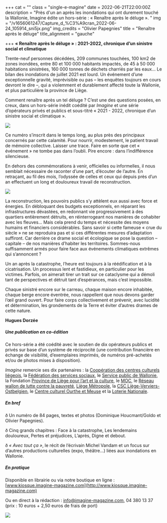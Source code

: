 +++
cat = ""
class = "single-e-magine"
date = 2022-06-21T22:00:00Z
description = "Près d'un an après les inondations qui ont durement touché la Wallonie, Imagine édite un hors-série : « Renaître après le déluge ». "
img = "/v1656061247/Capture_d_%C3%A9cran_2022-06-24_105914_sni5jx.png"
img_credits = "Olivier Papegnies"
title = "Renaître après le déluge"
title_alignment = "gauche"

+++
**« Renaître après le déluge » : 2021-2022, chronique d’un sinistre social et climatique**

Trente-neuf personnes décédées, 209 communes touchées, 100 km2 de zones inondées, entre 80 et 100 000 habitants impactés, de 45 à 50 000 habitations sinistrées, 160 000 tonnes de déchets charriés par les eaux… Le bilan des inondations de juillet 2021 est lourd. Un événement d’une exceptionnelle gravité, imprévisible ou pas – les enquêtes toujours en cours devront le dire –, qui a violemment et durablement affecté toute la Wallonie, et plus particulière la province de Liège.

Comment renaître après un tel déluge ? C’est une des questions posées, en creux, dans un hors-série inédit coédité par _Imagine_ et une série d’opérateurs privés et publics et sous-titré « 2021 - 2022, chronique d’un sinistre social et climatique ».

![](https://res.cloudinary.com/drg3m95yg/image/upload/c_limit,dpr_auto,q_70,w_1000,f_auto/v1655909581/HS_Innondations_Cover_kyxdof.jpg)

Ce numéro s’inscrit dans le temps long, au plus près des principaux concernés par cette calamité. Pour nourrir, modestement, le patient travail de mémoire collective. Laisser une trace. Faire en sorte que cet « événement » ne tombe pas dans l’oubli. Pire encore : dans l’indifférence silencieuse.

En dehors des commémorations à venir, officielles ou informelles, il nous semblait nécessaire de raconter d’une part, d’écouter de l’autre. En retraçant, au fil des mois, l’odyssée de celles et ceux qui depuis près d’un an effectuent un long et douloureux travail de reconstruction.

![](https://res.cloudinary.com/drg3m95yg/image/upload/c_limit,dpr_auto,q_70,w_1000,f_auto/v1656060813/HS_Innondations-2_page-0001_pgxst9.jpg)

La reconstruction, les pouvoirs publics s’y attèlent eux aussi avec force et énergies. En débloquant des budgets exceptionnels, en réparant les infrastructures dévastées, en redonnant vie progressivement à des quartiers entièrement détruits, en réinterrogeant nos manières de cohabiter avec les fleuves… Mais cela prend du temps et nécessite des moyens humains et financiers considérables. Sans savoir si cette fameuse « crue du siècle » ne se reproduira pas et si ces différentes mesures d’adaptation suffiront. Car derrière ce drame social et écologique se pose la question – capitale – de nos manières d’habiter les territoires. Sommes-nous suffisamment armés pour faire face aux événements climatiques extrêmes qui s’annoncent ?

Un an après la catastrophe, l’heure est toujours à la réédification et à la cicatrisation. Un processus lent et fastidieux, en particulier pour les victimes. Parfois, on aimerait tirer un trait sur ce cataclysme qui a démoli tant de perspectives et détruit tant d’espérances, mais c’est impossible.

Chaque sinistré encore sur le carreau, chaque maison encore inhabitée, chaque berge encore éventrée, nous rappellent que nous devons garder l’œil grand ouvert. Pour faire corps collectivement et prévenir, avec lucidité et détermination, les grondements de la Terre et éviter d’autres drames de cette nature.

**Hugues Dorzée**

##### **Une publication en co-édition**

Ce hors-série a été coédité avec le soutien de dix opérateurs publics et privés sur base d’un système de réciprocité (une contribution financière en échange de visibilité, d’exemplaires imprimés, de numéros pré-achetés et/ou de photos mises à disposition).   
  
_Imagine_ remercie ses dix partenaires : la [Coopération des centres culturels liégeois](https://4w0cp.r.bh.d.sendibt3.com/mk/cl/f/EZVP1GobUVgRzxbSyNS55YjxrR_grx5xAIJS365-qpnIgr_N0s_oRe7W3kjCuWE1blwIj3OXxI5Ocm4i42aeHrKCiJWnxpqsUERmMhSURym6fYATJglXGlAVo_slP5P4G0ffLrEMiiHY-u_57Q3k6ZKdOcFhbdl522Dt5ypjPwxtV3Bp8yGvfA6-zzP6lsMDf896), la [Fédération des services sociaux](https://4w0cp.r.bh.d.sendibt3.com/mk/cl/f/0qDHmm6orXzOYSaSJbO1YDHc0cfNdrLsCDk8JVxnwTTbiIB45GRuG1IXPFBtmvFkud3PB9y_fmdhKxVaFxU3SILQFofcUXJB5mcWQNh8D3pKe4JohCX-V2WaCxYJyPrxIX9mhz2HtGtHW27t-OkaWH5z7kme8oIw_L6ZoUjgJrBF05uaMa_jAoZyou0oOCpiSekfvw), le [Service public de Wallonie](https://4w0cp.r.bh.d.sendibt3.com/mk/cl/f/DD76kIKNNHsFRPsVH_0L7oj2-gwuKlUjStjXWkzBMP4v08E3JwPTMlvdXMD83rRnCHui7ZbkcMEs0wZe5JI9CghjSEzXPzqJvu5tPU8RFdNwW_xQLlt-Oe1ebittuwC84UE1HcrsLZMPYcacVFHRW6KDp_77c8PAY1SX0zRCPQlUuBp89a4cU7fZnKZG-ks_wfSI), la Fondation [Province de Liège pour l’art et la culture](https://4w0cp.r.bh.d.sendibt3.com/mk/cl/f/4rRc4UD0dvkq6SGIkhTdl57uNy9LCzSFR3TL9fcqHjaitnmOBpMOSlGIgvgdXRF6M3V8xTUC6vzTcB5B8sY26PCv7DYodKvdwGRsWLqwTEk08JiMwXNA6PFdLx8Ejwl7xUzO2I1kYCjEJ59zFvOADQf1QE7vNhMcPTZEnktW7qivbVOWvC5WroqEnGE-FsWr68q_M3dTLkrHbCP89MPk4eSEOXnNcXUea0nWrAu-qA), le [MOC](https://4w0cp.r.bh.d.sendibt3.com/mk/cl/f/70IjF_4XahWPxdM_VL1FmTu8Mv1FczgvV8nWXUSrzp8L-LBDVi9tRS-X5Jv8DSdYOsmSC5CZjIsVq4WRzYxP6qBqCTjFkng7ZQYYHPmkeVoRHf7JJ9UUo2SKY0HKirLCOWCobO_kkN3m83dxmgJRUEIzOeZhJOPn68gRRToyjkPlcCHy91oaVqu5Ai9CZ4udbZuOUsmpBfZnPfswjaU-NaMmMLPJxS-E_RHEDW2BWhqxCZONlmGy83YxjAjJwfOTOgzp073JHHj6NvWDllBI), le [Réseau wallon de lutte contre la pauvreté](https://4w0cp.r.bh.d.sendibt3.com/mk/cl/f/r7aJu0s5T_LOenDo2VWGD6aOU60FmF76ZImHpVYZ4SgRP7X4RADrEnah5v5aEby7uIUfB343pHmii4zCre8eKGmgco03wWYsSqc5ivbv-xmtw31BU85BtwJ4d5OTzXbg-LmpG9cIaNDw4SVmV6WLQZDmPwzFuRRszSIzcyZF1KN6LpOFvGi5qhRtdBk9oZk), [Liège Métropole](https://4w0cp.r.bh.d.sendibt3.com/mk/cl/f/UGKYpbEgSVOLrF5cYYyux_puGXFdD-jmUanLCuHTBSWEirDj1wOLSfjWMMpDm1EcRvQPmGKQI_IKA7dyTYgDDqFo8b7iTrtHH3j61pnf2twCcfft-PCOvYb0B-6APHDCzH_TNjMfjzFdcZ2ADF7brGO3B12EyEgMvuv6U0fmA1HupigWMHgGKQergXwJuOZWi4eLrw), la [CSC Liège-Verviers-Ostbelgien](https://4w0cp.r.bh.d.sendibt3.com/mk/cl/f/-0g-vn55p87oA9TJ51QzYt_6zn24u6DGQNApKpaO8E_VDcPEicrOe7L_KYMl78vkwDK7KvVmxPBUuktQzS2pEWgFp3EX75Kfi-CG2GjUxQq-7-wsZxcNvtQyZK1GFV3EoxdLj_jM_rdYYabSYUn7VxJ2iLAizOsJ4jLLMsxobp2u-Bf89oU3bpDzrJx-OVgQoeZYs-XmjwtOCP1SrwRS0ZbzQ1xpoy4lH2xRSd-yTKY1s8IVv6TP502jxu9u70XUnq29KffSivX5v2WiCv-If3YahEcMEvk), le [Centre culturel Ourthe et Meuse](https://4w0cp.r.bh.d.sendibt3.com/mk/cl/f/Cky3xV4jKvR8A8a5xlKjCSp86vkD3bTZO41d8dMu0xW1PPmd9Jg1lAeG6ALgi-lFlbY9Y9hBuxbrl4Z_NCk5RszxH4fNLjWk_PXN3KSrAKjJKQ0RqdIpqWTofI6Aa8Qqv2g8I_eAqzIpmoSwsIjmAq0y-_1sDLpbuNtm8yFmlKPsRFApYaNUhm-mpC_uToG0Ef68zzedOTwGIiV7xM5imPExZ6WO) et la [Loterie Nationale](https://4w0cp.r.bh.d.sendibt3.com/mk/cl/f/6u8Skr4sfbnlDOa_jv7PUhp4mOZXA1TNb4p9HeaWaejutnZ5hR5pMYmBGwtlN6KdomzmOSFoxVfkf6UWI6L4bIrbuESORAL1N6fhI56ZPFVfafWNDZVQUn0ay6WeA72ntWACHFqUZ-h9RuT4RwctosdstRVmxUU9Kv7cJtigzXUzrRFhfbQAjrHFYWrzg_qVFXCXUeS5a8jnYacr).

##### **En bref**

ð Un numéro de 84 pages, textes et photos (Dominique Houcmant/Goldo et Olivier Papegnies).

ð Cinq grands chapitres : Face à la catastrophe, Les lendemains douloureux, Pertes et préjudices, L’après, Digne et debout.

ð _« Avec tout ça »_, le récit de l’écrivain Michel Vandam et un focus sur d’autres productions culturelles (expo, théâtre…) liées aux inondations en Wallonie.

##### **En pratique**

Disponible en librairie ou via notre boutique en ligne : [www.kiosque.imagine-magazine.com](http://www.kiosque.imagine-magazine.com)

Ou en direct à la rédaction : [info@imagine-magazine.com](mailto:info@imagine-magazine.com), 04 380 13 37 (prix : 10 euros + 2,50 euros de frais de port)

![](https://res.cloudinary.com/drg3m95yg/image/upload/c_limit,dpr_auto,q_70,w_1000,f_auto/v1655910057/HS_Innondations-43_page-0001_rr2hrv.jpg)